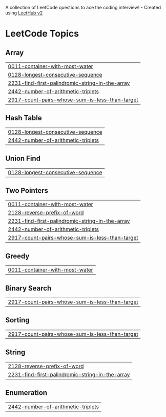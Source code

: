 A collection of LeetCode questions to ace the coding interview! - Created using [LeetHub v2](https://github.com/arunbhardwaj/LeetHub-2.0)
<!---LeetCode Topics Start-->
# LeetCode Topics
## Array
|  |
| ------- |
| [0011-container-with-most-water](https://github.com/josantoss/Leet_code/tree/master/0011-container-with-most-water) |
| [0128-longest-consecutive-sequence](https://github.com/josantoss/Leet_code/tree/master/0128-longest-consecutive-sequence) |
| [2231-find-first-palindromic-string-in-the-array](https://github.com/josantoss/Leet_code/tree/master/2231-find-first-palindromic-string-in-the-array) |
| [2442-number-of-arithmetic-triplets](https://github.com/josantoss/Leet_code/tree/master/2442-number-of-arithmetic-triplets) |
| [2917-count-pairs-whose-sum-is-less-than-target](https://github.com/josantoss/Leet_code/tree/master/2917-count-pairs-whose-sum-is-less-than-target) |
## Hash Table
|  |
| ------- |
| [0128-longest-consecutive-sequence](https://github.com/josantoss/Leet_code/tree/master/0128-longest-consecutive-sequence) |
| [2442-number-of-arithmetic-triplets](https://github.com/josantoss/Leet_code/tree/master/2442-number-of-arithmetic-triplets) |
## Union Find
|  |
| ------- |
| [0128-longest-consecutive-sequence](https://github.com/josantoss/Leet_code/tree/master/0128-longest-consecutive-sequence) |
## Two Pointers
|  |
| ------- |
| [0011-container-with-most-water](https://github.com/josantoss/Leet_code/tree/master/0011-container-with-most-water) |
| [2128-reverse-prefix-of-word](https://github.com/josantoss/Leet_code/tree/master/2128-reverse-prefix-of-word) |
| [2231-find-first-palindromic-string-in-the-array](https://github.com/josantoss/Leet_code/tree/master/2231-find-first-palindromic-string-in-the-array) |
| [2442-number-of-arithmetic-triplets](https://github.com/josantoss/Leet_code/tree/master/2442-number-of-arithmetic-triplets) |
| [2917-count-pairs-whose-sum-is-less-than-target](https://github.com/josantoss/Leet_code/tree/master/2917-count-pairs-whose-sum-is-less-than-target) |
## Greedy
|  |
| ------- |
| [0011-container-with-most-water](https://github.com/josantoss/Leet_code/tree/master/0011-container-with-most-water) |
## Binary Search
|  |
| ------- |
| [2917-count-pairs-whose-sum-is-less-than-target](https://github.com/josantoss/Leet_code/tree/master/2917-count-pairs-whose-sum-is-less-than-target) |
## Sorting
|  |
| ------- |
| [2917-count-pairs-whose-sum-is-less-than-target](https://github.com/josantoss/Leet_code/tree/master/2917-count-pairs-whose-sum-is-less-than-target) |
## String
|  |
| ------- |
| [2128-reverse-prefix-of-word](https://github.com/josantoss/Leet_code/tree/master/2128-reverse-prefix-of-word) |
| [2231-find-first-palindromic-string-in-the-array](https://github.com/josantoss/Leet_code/tree/master/2231-find-first-palindromic-string-in-the-array) |
## Enumeration
|  |
| ------- |
| [2442-number-of-arithmetic-triplets](https://github.com/josantoss/Leet_code/tree/master/2442-number-of-arithmetic-triplets) |
<!---LeetCode Topics End-->